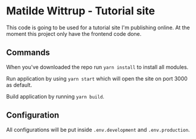 # Matilde Wittrup - Tutorial site
This code is going to be used for a tutorial site I'm publishing online. At the moment this project only have the frontend code done.

## Commands
When you've downloaded the repo run `yarn install` to install all modules.

Run application by using `yarn start` which will open the site on port 3000 as default.

Build application by running `yarn build`.

## Configuration
All configurations will be put inside `.env.development` and `.env.production`.